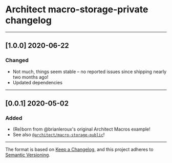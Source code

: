 # Architect macro-storage-private changelog

---

## [1.0.0] 2020-06-22

### Changed

- Not much, things seem stable – no reported issues since shipping nearly two months ago!
- Updated dependencies

---

## [0.0.1] 2020-05-02

### Added

- (Re)born from @brianleroux's original Architect Macros example!
- See also [`@architect/macro-storage-public`](https://www.npmjs.com/package/@architect/macro-storage-public)!

---

The format is based on [Keep a Changelog](https://keepachangelog.com/en/1.0.0/), and this project adheres to [Semantic Versioning](https://semver.org/spec/v2.0.0.html).
